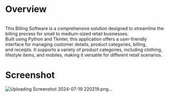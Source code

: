 # Overview
<br>
This Billing Software is a comprehensive solution designed to streamline the billing process for small to medium-sized retail businesses.
<br>
Built using Python and Tkinter, this application offers a user-friendly interface for managing customer details, product categories, billing, 
<br>
and receipts. It supports a variety of product categories, including clothing, lifestyle items, and mobiles, making it versatile for different retail scenarios.

# Screenshot

![Uploading Screenshot 2024-07-19 220219.png…]()
